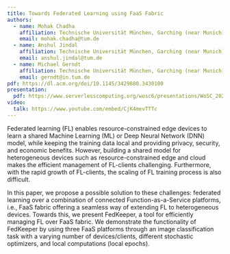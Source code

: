 ```yaml
---
title: Towards Federated Learning using FaaS Fabric
authors:
  - name: Mohak Chadha
    affiliation: Technische Universität München, Garching (near Munich), Germany
    email: mohak.chadha@tum.de
  - name: Anshul Jindal
    affiliation: Technische Universität München, Garching (near Munich), Germany
    email: anshul.jindal@tum.de
  - name: Michael Gerndt
    affiliation: Technische Universität München, Garching (near Munich), Germany
    email: gerndt@in.tum.de
pdf: https://dl.acm.org/doi/10.1145/3429880.3430100
presentation:
  pdf: https://www.serverlesscomputing.org/wosc6/presentations/WoSC_2020_Presentation_P9.pdf
video:
  talk: https://www.youtube.com/embed/CjK4mevTTTc
---
```


Federated learning (FL) enables resource-constrained edge devices to learn a shared Machine Learning (ML) or Deep Neural Network (DNN) model, while keeping the training data local and providing privacy, security, and economic benefits. However, building a shared model for heterogeneous devices such as resource-constrained edge and cloud makes the efficient management of FL-clients challenging. Furthermore, with the rapid growth of FL-clients, the scaling of FL training process is also difficult.

In this paper, we propose a possible solution to these challenges: federated learning over a combination of connected Function-as-a-Service platforms, i.e., FaaS fabric offering a seamless way of extending FL to heterogeneous devices. Towards this, we present FedKeeper, a tool for efficiently managing FL over FaaS fabric. We demonstrate the functionality of FedKeeper by using three FaaS platforms through an image classification task with a varying number of devices/clients, different stochastic optimizers, and local computations (local epochs).